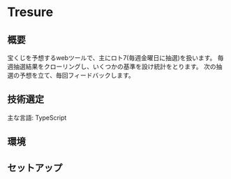 # Tresure

## 概要
宝くじを予想するwebツールで、主にロト7(毎週金曜日に抽選)を扱います。
毎週抽選結果をクローリングし、いくつかの基準を設け統計をとります。
次の抽選の予想を立て、毎回フィードバックします。

## 技術選定

主な言語: TypeScript


## 環境


## セットアップ


